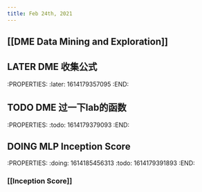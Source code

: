 ```yaml
---
title: Feb 24th, 2021
---
```


## [[DME Data Mining and Exploration]]
## LATER DME 收集公式
:PROPERTIES:
:later: 1614179357095
:END:
## TODO DME 过一下lab的函数
:PROPERTIES:
:todo: 1614179379093
:END:
## DOING MLP Inception Score
:PROPERTIES:
:doing: 1614185456313
:todo: 1614179391893
:END:
### [[Inception Score]]
##
